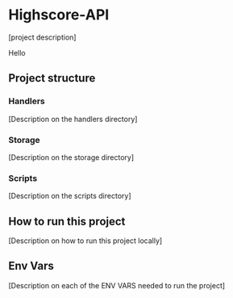 # Highscore-API

[project description]

Hello

## Project structure

### Handlers

[Description on the handlers directory]

### Storage

[Description on the storage directory]

### Scripts

[Description on the scripts directory]

## How to run this project

[Description on how to run this project locally]

## Env Vars

[Description on each of the ENV VARS needed to run the project]
